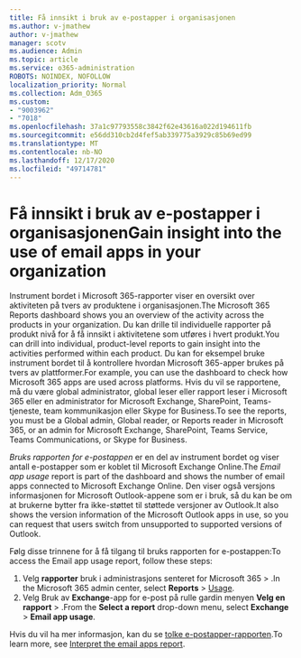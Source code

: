 ```yaml
---
title: Få innsikt i bruk av e-postapper i organisasjonen
ms.author: v-jmathew
author: v-jmathew
manager: scotv
ms.audience: Admin
ms.topic: article
ms.service: o365-administration
ROBOTS: NOINDEX, NOFOLLOW
localization_priority: Normal
ms.collection: Adm_O365
ms.custom:
- "9003962"
- "7018"
ms.openlocfilehash: 37a1c97793558c3842f62e43616a022d194611fb
ms.sourcegitcommit: e56dd310cb2d4fef5ab339775a3929c85b69ed99
ms.translationtype: MT
ms.contentlocale: nb-NO
ms.lasthandoff: 12/17/2020
ms.locfileid: "49714781"
---
```

# <a name="gain-insight-into-the-use-of-email-apps-in-your-organization"></a><span data-ttu-id="b0ef7-102">Få innsikt i bruk av e-postapper i organisasjonen</span><span class="sxs-lookup"><span data-stu-id="b0ef7-102">Gain insight into the use of email apps in your organization</span></span>

<span data-ttu-id="b0ef7-103">Instrument bordet i Microsoft 365-rapporter viser en oversikt over aktiviteten på tvers av produktene i organisasjonen.</span><span class="sxs-lookup"><span data-stu-id="b0ef7-103">The Microsoft 365 Reports dashboard shows you an overview of the activity across the products in your organization.</span></span> <span data-ttu-id="b0ef7-104">Du kan drille til individuelle rapporter på produkt nivå for å få innsikt i aktivitetene som utføres i hvert produkt.</span><span class="sxs-lookup"><span data-stu-id="b0ef7-104">You can drill into individual, product-level reports to gain insight into the activities performed within each product.</span></span> <span data-ttu-id="b0ef7-105">Du kan for eksempel bruke instrument bordet til å kontrollere hvordan Microsoft 365-apper brukes på tvers av plattformer.</span><span class="sxs-lookup"><span data-stu-id="b0ef7-105">For example, you can use the dashboard to check how Microsoft 365 apps are used across platforms.</span></span> <span data-ttu-id="b0ef7-106">Hvis du vil se rapportene, må du være global administrator, global leser eller rapport leser i Microsoft 365 eller en administrator for Microsoft Exchange, SharePoint, Teams-tjeneste, team kommunikasjon eller Skype for Business.</span><span class="sxs-lookup"><span data-stu-id="b0ef7-106">To see the reports, you must be a Global admin, Global reader, or Reports reader in Microsoft 365, or an admin for Microsoft Exchange, SharePoint, Teams Service, Teams Communications, or Skype for Business.</span></span>

<span data-ttu-id="b0ef7-107">*Bruks rapporten for e-postappen* er en del av instrument bordet og viser antall e-postapper som er koblet til Microsoft Exchange Online.</span><span class="sxs-lookup"><span data-stu-id="b0ef7-107">The *Email app usage* report is part of the dashboard and shows the number of email apps connected to Microsoft Exchange Online.</span></span> <span data-ttu-id="b0ef7-108">Den viser også versjons informasjonen for Microsoft Outlook-appene som er i bruk, så du kan be om at brukerne bytter fra ikke-støttet til støttede versjoner av Outlook.</span><span class="sxs-lookup"><span data-stu-id="b0ef7-108">It also shows the version information of the Microsoft Outlook apps in use, so you can request that users switch from unsupported to supported versions of Outlook.</span></span>

<span data-ttu-id="b0ef7-109">Følg disse trinnene for å få tilgang til bruks rapporten for e-postappen:</span><span class="sxs-lookup"><span data-stu-id="b0ef7-109">To access the Email app usage report, follow these steps:</span></span>

1. <span data-ttu-id="b0ef7-110">Velg **rapporter** bruk i administrasjons senteret for Microsoft 365  >  [](https://go.microsoft.com/fwlink/?linkid=2140342).</span><span class="sxs-lookup"><span data-stu-id="b0ef7-110">In the Microsoft 365 admin center, select **Reports** > [Usage](https://go.microsoft.com/fwlink/?linkid=2140342).</span></span>
2. <span data-ttu-id="b0ef7-111">Velg Bruk av **Exchange**-app for e-post på rulle gardin menyen **Velg en rapport**  >  .</span><span class="sxs-lookup"><span data-stu-id="b0ef7-111">From the **Select a report** drop-down menu, select **Exchange** > **Email app usage**.</span></span>

<span data-ttu-id="b0ef7-112">Hvis du vil ha mer informasjon, kan du se [tolke e-postapper-rapporten](https://go.microsoft.com/fwlink/?linkid=2140508).</span><span class="sxs-lookup"><span data-stu-id="b0ef7-112">To learn more, see [Interpret the email apps report](https://go.microsoft.com/fwlink/?linkid=2140508).</span></span>
